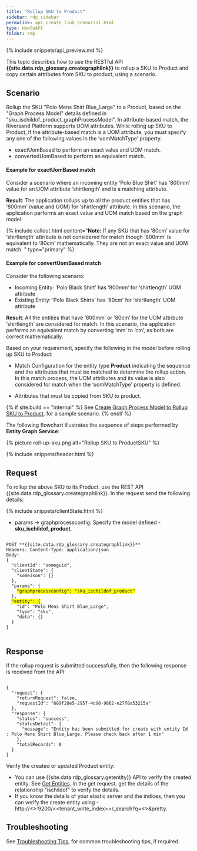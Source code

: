 ```yaml
---
title: "Rollup SKU to Product"
sidebar: rdp_sidebar
permalink: api_create_link_scenario1.html
type: HowToAPI
folder: rdp
---
```


{% include snippets/api_preview.md %}

This topic describes how to use the RESTful API **{{site.data.rdp_glossary.creategraphlink}}** to rollup a SKU to Product and copy certain attributes from SKU to product, using a scenario. 

## Scenario

Rollup the SKU "Polo Mens Shirt Blue_Large" to a Product, based on the "Graph Process Model" details defined in "sku_ischildof_product_graphProcessModel". In attribute-based match, the Riversand Platform supports UOM attributes. While rolling up SKU to Product, if the attribute-based match is a UOM attribute, you must specify any one of the following values in the ‘uomMatchType’ property.
* exactUomBased to perform an exact value and UOM match. 
* convertedUomBased to perform an equivalent match. 

#### Example for exactUomBased match

Consider a scenario where an incoming entity ‘Polo Blue Shirt’ has ‘800mm’ value for an UOM attribute ‘shirtlength’ and is a matching attribute.

**Result**: The application rollups up to all the product entities that has ‘800mm’ (value and UOM) for ‘shirtlength’ attribute. In this scenario, the application performs an exact value and UOM match based on the graph model.

{% include callout.html content="**Note:** If any SKU that has ‘80cm’ value for ‘shirtlength’ attribute is not considered for match though ‘800mm’ is equivalent to ‘80cm’ mathematically. They are not an exact value and UOM match.
" type="primary" %}

#### Example for convertUomBased match

Consider the following scenario:
* Incoming Entity: ‘Polo Black Shirt’ has ‘800mm’ for ‘shirtlength’ UOM attribute
* Existing Entity: ‘Polo Black Shirts’ has ‘80cm’ for ‘shirtlength’ UOM attribute

**Result**: All the entities that have ‘800mm’ or ‘80cm’ for the UOM attribute ‘shirtlength’ are considered for match. In this scenario, the application performs an equivalent match by converting ‘mm’ to ‘cm’, as both are correct mathematically.

Based on your requirement, specify the following in the model before rolling up SKU to Product:

* Match Configuration for the entity type **Product** indicating the sequence and the attributes that must be matched to determine the rollup action. In this match process, the UOM attributes and its value is also considered for match when the ‘uomMatchType’ property is defined.

* Attributes that must be copied from SKU to product. 

{% if site.build == "internal" %}
See [Create Graph Process Model to Rollup SKU to Product](api_create_graph_process_model_scenario1.html), for a sample scenario.
{% endif %}

The following flowchart illustrates the sequence of steps performed by **Entity Graph Service**:

{% picture roll-up-sku.png alt="Rollup SKU to ProductSKU" %}

{% include snippets/header.html %}

## Request

To rollup the above SKU to its Product, use the REST API {{site.data.rdp_glossary.creategraphlink}}. In the request send the following details:
  
{% include snippets/clientState.html %}
* params -> graphprocessconfig: Specify the model defined - **sku_ischildof_product**.

<pre>
<code>
POST **{{site.data.rdp_glossary.creategraphlink}}**
Headers: Content-Type: application/json
Body:
{
  "clientId": "someguid",
  "clientState": {
    "someJson": {}
  },
  "params": {
    <span style="background-color: #FFFF00">"graphprocessconfig": "sku_ischildof_product"</span>
  },
  <span style="background-color: #FFFF00">"entity": {</span>
    "id": "Polo Mens Shirt Blue_Large",
    "type": "sku",
    "data": {}
  }
}
</code>
</pre>

## Response

If the rollup request is submitted successfully, then the following response is received from the API:

<pre><code>
{
  "request": {
    "returnRequest": false,
    "requestId": "689f20e5-2957-4c90-9862-e27f8a53215a"
  },
  "response": {
    "status": "success",
    "statusDetail": {
      "message": "Entity has been submitted for create with entity Id : Polo Mens Shirt Blue_Large. Please check back after 1 min"
    },
    "totalRecords": 0
  }
}
</code></pre>

Verify the created or updated Product entity:
* You can use {{site.data.rdp_glossary.getentity}} API to verify the created entity. See [Get Entities](api_app_get_entity.html). In the get request, get the details of the relationship "ischildof" to verify the details.
* If you know the details of your elastic server and the indices, then you can verify the create entity using - http://<<ESSERVER>>:9200/<<tenant_write_index>>/_search?q=<<EntityName>>&pretty.

## Troubleshooting

See [Troubleshooting Tips](api_troubleshooting_tips.html), for common troubleshooting tips, if required.